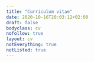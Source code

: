 ```yaml
---
title: "Curriculum vitae"
date: 2020-10-16T20:03:12+02:00
draft: false
bodyclass: cv
nofollow: true
layout: cv
notEverything: true
notListed: true
---
```

